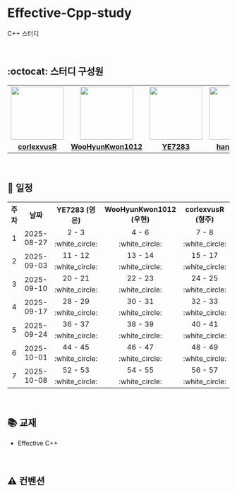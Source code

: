 # Effective-Cpp-study

C++ 스터디

<br>

## :octocat: 스터디 구성원

<table>
    <tr>
        <td align="center"><a href="https://github.com/corlexvusR"><img src="https://github.com/corlexvusR.png" width="120px" alt=""></img></a></td>
        <td align="center"><a href="https://github.com/WooHyunKwon1012"><img src="https://github.com/WooHyunKwon1012.png" width="120px" alt=""></img></a></td>
        <td align="center"><a href="https://github.com/YE7283"><img src="https://github.com/YE7283.png" width="120px" alt=""></img></a></td>
        <td align="center"><a href="https://github.com/han-skyler"><img src="https://github.com/han-skyler.png" width="120px" alt=""></img></a></td>
    </tr>
    <tr>
        <td align="center"><a href="https://github.com/corlexvusR"><b>corlexvusR</b></a></td>
        <td align="center"><a href="https://github.com/c"><b>WooHyunKwon1012</b></a></td>
        <td align="center"><a href="https://github.com/YE7283"><b>YE7283</b></a></td>
        <td align="center"><a href="https://github.com/han-skyler"><b>han-skyler</b></a></td>
    </tr>
</table>

<br>

## :calendar: 일정

<table>
    <tr>
        <th>주차</th>
        <th>날짜</th>
        <th>YE7283 (영은)</th>
        <th>WooHyunKwon1012 (우현)</th>
        <th>corlexvusR (형주)</th>
        <th>han-skyler (지윤)</th>
    </tr>
    <tr>
        <td rowspan='2' align="center">1</td>
        <td rowspan='2' align="center">2025-08-27</td>
        <td align="center">2 - 3</td>
        <td align="center">4 - 6</td>
        <td align="center">7 - 8</td>
        <td align="center">9 - 10</td>
    </tr>
    <tr>
        <td align="center">:white_circle:</td>
        <td align="center">:white_circle:</td>
        <td align="center">:white_circle:</td>
        <td align="center">:white_circle:</td>
    </tr>
    <tr>
        <td rowspan='2' align="center">2</td>
        <td rowspan='2' align="center">2025-09-03</td>
        <td align="center">11 - 12</td>
        <td align="center">13 - 14</td>
        <td align="center">15 - 17</td>
        <td align="center">18 - 19</td>
    </tr>
    <tr>
        <td align="center">:white_circle:</td>
        <td align="center">:white_circle:</td>
        <td align="center">:white_circle:</td>
        <td align="center">:white_circle:</td>
    </tr>
    <tr>
        <td rowspan='2' align="center">3</td>
        <td rowspan='2' align="center">2025-09-10</td>
        <td align="center">20 - 21</td>
        <td align="center">22 - 23</td>
        <td align="center">24 - 25</td>
        <td align="center">26 - 27</td>
    </tr>
    <tr>
        <td align="center">:white_circle:</td>
        <td align="center">:white_circle:</td>
        <td align="center">:white_circle:</td>
        <td align="center">:white_circle:</td>
    </tr>
    <tr>
        <td rowspan='2' align="center">4</td>
        <td rowspan='2' align="center">2025-09-17</td>
        <td align="center">28 - 29</td>
        <td align="center">30 - 31</td>
        <td align="center">32 - 33</td>
        <td align="center">34 - 35</td>
    </tr>
    <tr>
        <td align="center">:white_circle:</td>
        <td align="center">:white_circle:</td>
        <td align="center">:white_circle:</td>
        <td align="center">:white_circle:</td>
    </tr>
    <tr>
        <td rowspan='2' align="center">5</td>
        <td rowspan='2' align="center">2025-09-24</td>
        <td align="center">36 - 37</td>
        <td align="center">38 - 39</td>
        <td align="center">40 - 41</td>
        <td align="center">42 - 43</td>
    </tr>
    <tr>
        <td align="center">:white_circle:</td>
        <td align="center">:white_circle:</td>
        <td align="center">:white_circle:</td>
        <td align="center">:white_circle:</td>
    </tr>
    <tr>
        <td rowspan='2' align="center">6</td>
        <td rowspan='2' align="center">2025-10-01</td>
        <td align="center">44 - 45</td>
        <td align="center">46 - 47</td>
        <td align="center">48 - 49</td>
        <td align="center">50 - 51</td>
    </tr>
    <tr>
        <td align="center">:white_circle:</td>
        <td align="center">:white_circle:</td>
        <td align="center">:white_circle:</td>
        <td align="center">:white_circle:</td>
    </tr>
    <tr>
        <td rowspan='2' align="center">7</td>
        <td rowspan='2' align="center">2025-10-08</td>
        <td align="center">52 - 53</td>
        <td align="center">54 - 55</td>
        <td align="center">56 - 57</td>
        <td align="center"></td>
    </tr>
    <tr>
        <td align="center">:white_circle:</td>
        <td align="center">:white_circle:</td>
        <td align="center">:white_circle:</td>
        <td align="center">:white_circle:</td>
    </tr>
</table>

<br>

## :books: 교재

- Effective C++

<br>

## :warning: 컨벤션

<br>
